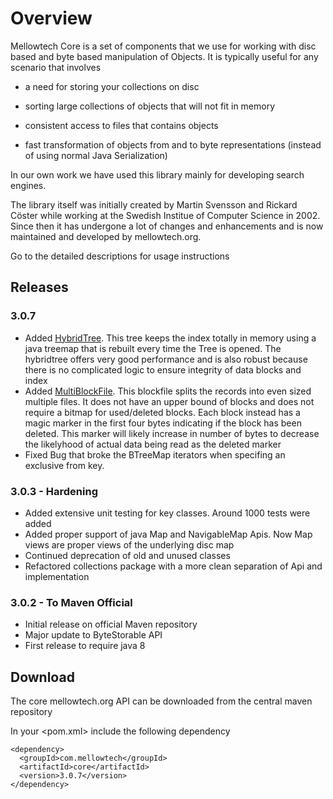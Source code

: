 # Overview

Mellowtech Core is a set of components that we use for working with disc based
and byte based manipulation of Objects. It is typically useful for any scenario
that involves

* a need for storing your collections on disc

* sorting large collections of objects that will not fit in memory

* consistent access to files that contains objects

* fast transformation of objects from and to byte representations (instead of using normal Java Serialization)

In our own work we have used this library mainly for developing search engines.

The library itself was initially created by Martin Svensson and Rickard Cöster while
working at the Swedish Institue of Computer Science in 2002. Since then it has undergone
a lot of changes and enhancements and is now maintained and developed by mellowtech.org.

Go to the detailed descriptions for usage instructions

## Releases

### 3.0.7
* Added [HybridTree](https://github.com/msvens/mellowtech-core/blob/master/src/main/java/org/mellowtech/core/collections/impl/HybridTree.java). This tree
keeps the index totally in memory using a java treemap that is rebuilt every time the Tree is opened. The
hybridtree offers very good performance and is also robust because there is no complicated logic to ensure
integrity of data blocks and index
* Added [MultiBlockFile](https://github.com/msvens/mellowtech-core/blob/master/src/main/java/org/mellowtech/core/io/impl/MultiBlockFile.java). This
blockfile splits the records into even sized multiple files. It does not have an upper bound of blocks and
does not require a bitmap for used/deleted blocks. Each block instead has a magic marker in the first four
bytes indicating if the block has been deleted. This marker will likely increase in number of bytes to decrease
the likelyhood of actual data being read as the deleted marker
* Fixed Bug that broke the BTreeMap iterators when specifing an exclusive from key.

### 3.0.3 - Hardening
* Added extensive unit testing for key classes. Around 1000 tests were added
* Added proper support of java Map and NavigableMap Apis. Now Map views are proper views of the underlying disc map
* Continued deprecation of old and unused classes
* Refactored collections package with a more clean separation of Api and implementation

### 3.0.2 - To Maven Official
* Initial release on official Maven repository
* Major update to ByteStorable API
* First release to require java 8

## Download

The core mellowtech.org API can be downloaded from the central maven repository


In your <pom.xml> include the following dependency


```
<dependency>
  <groupId>com.mellowtech</groupId>
  <artifactId>core</artifactId>
  <version>3.0.7</version>
</dependency>
```





